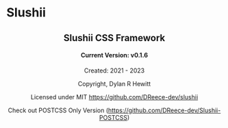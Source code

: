 # Slushii

<h2 align="center">Slushii CSS Framework</h2>
<h4 align="center">Current Version: v0.1.6</h4>

<div align="center">

Created: 2021 - 2023

Copyright, Dylan R Hewitt

Licensed under MIT https://github.com/DReece-dev/slushii

Check out POSTCSS Only Version (https://github.com/DReece-dev/Slushii-POSTCSS)

</diV>
